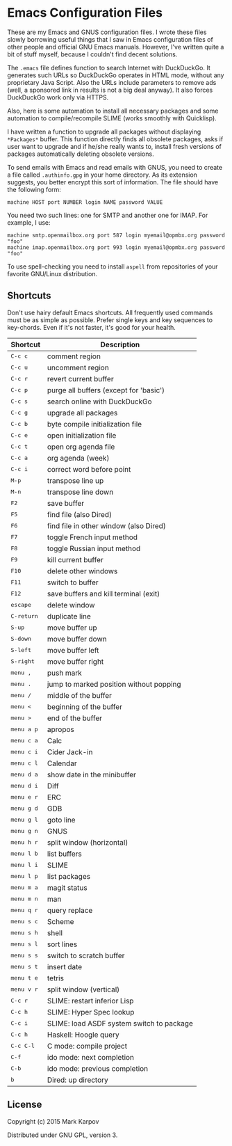 # Emacs Configuration Files

These are my Emacs and GNUS configuration files. I wrote these files slowly
borrowing useful things that I saw in Emacs configuration files of other
people and official GNU Emacs manuals. However, I've written quite a bit of
stuff myself, because I couldn't find decent solutions.

The `.emacs` file defines function to search Internet with DuckDuckGo. It
generates such URLs so DuckDuckGo operates in HTML mode, without any
proprietary Java Script. Also the URLs include parameters to remove ads
(well, a sponsored link in results is not a big deal anyway). It also forces
DuckDuckGo work only via HTTPS.

Also, here is some automation to install all necessary packages and some
automation to compile/recompile SLIME (works smoothly with Quicklisp).

I have written a function to upgrade all packages without displaying
`*Packages*` buffer. This function directly finds all obsolete packages,
asks if user want to upgrade and if he/she really wants to, install fresh
versions of packages automatically deleting obsolete versions.

To send emails with Emacs and read emails with GNUS, you need to create a
file called `.authinfo.gpg` in your home directory. As its extension
suggests, you better encrypt this sort of information. The file should have
the following form:

```
machine HOST port NUMBER login NAME password VALUE
```

You need two such lines: one for SMTP and another one for IMAP. For example,
I use:

```
machine smtp.openmailbox.org port 587 login myemail@opmbx.org password "foo"
machine imap.openmailbox.org port 993 login myemail@opmbx.org password "foo"
```

To use spell-checking you need to install `aspell` from repositories of your
favorite GNU/Linux distribution.

## Shortcuts

Don't use hairy default Emacs shortcuts. All frequently used commands must
be as simple as possible. Prefer single keys and key sequences to
key-chords. Even if it's not faster, it's good for your health.

Shortcut           | Description
--------           | -----------
<kbd>C-c c</kbd>   | comment region
<kbd>C-c u</kbd>   | uncomment region
<kbd>C-c r</kbd>   | revert current buffer
<kbd>C-c p</kbd>   | purge all buffers (except for 'basic')
<kbd>C-c s</kbd>   | search online with DuckDuckGo
<kbd>C-c g</kbd>   | upgrade all packages
<kbd>C-c b</kbd>   | byte compile initialization file
<kbd>C-c e</kbd>   | open initialization file
<kbd>C-c t</kbd>   | open org agenda file
<kbd>C-c a</kbd>   | org agenda (week)
<kbd>C-c i</kbd>   | correct word before point
<kbd>M-p</kbd>     | transpose line up
<kbd>M-n</kbd>     | transpose line down
<kbd>F2</kbd>      | save buffer
<kbd>F5</kbd>      | find file (also Dired)
<kbd>F6</kbd>      | find file in other window (also Dired)
<kbd>F7</kbd>      | toggle French input method
<kbd>F8</kbd>      | toggle Russian input method
<kbd>F9</kbd>      | kill current buffer
<kbd>F10</kbd>     | delete other windows
<kbd>F11</kbd>     | switch to buffer
<kbd>F12</kbd>     | save buffers and kill terminal (exit)
<kbd>escape</kbd>  | delete window
<kbd>C-return</kbd>| duplicate line
<kbd>S-up</kbd>    | move buffer up
<kbd>S-down</kbd>  | move buffer down
<kbd>S-left</kbd>  | move buffer left
<kbd>S-right</kbd> | move buffer right
<kbd>menu ,</kbd>  | push mark
<kbd>menu .</kbd>  | jump to marked position without popping
<kbd>menu /</kbd>  | middle of the buffer
<kbd>menu <</kbd>  | beginning of the buffer
<kbd>menu ></kbd>  | end of the buffer
<kbd>menu a p</kbd>| apropos
<kbd>menu c a</kbd>| Calc
<kbd>menu c i</kbd>| Cider Jack-in
<kbd>menu c l</kbd>| Calendar
<kbd>menu d a</kbd>| show date in the minibuffer
<kbd>menu d i</kbd>| Diff
<kbd>menu e r</kbd>| ERC
<kbd>menu g d</kbd>| GDB
<kbd>menu g l</kbd>| goto line
<kbd>menu g n</kbd>| GNUS
<kbd>menu h r</kbd>| split window (horizontal)
<kbd>menu l b</kbd>| list buffers
<kbd>menu l i</kbd>| SLIME
<kbd>menu l p</kbd>| list packages
<kbd>menu m a</kbd>| magit status
<kbd>menu m n</kbd>| man
<kbd>menu q r</kbd>| query replace
<kbd>menu s c</kbd>| Scheme
<kbd>menu s h</kbd>| shell
<kbd>menu s l</kbd>| sort lines
<kbd>menu s s</kbd>| switch to scratch buffer
<kbd>menu s t</kbd>| insert date
<kbd>menu t e</kbd>| tetris
<kbd>menu v r</kbd>| split window (vertical)
<kbd>C-c r</kbd>   | SLIME: restart inferior Lisp
<kbd>C-c h</kbd>   | SLIME: Hyper Spec lookup
<kbd>C-c i</kdb>   | SLIME: load ASDF system switch to package
<kbd>C-c h</kbd>   | Haskell: Hoogle query
<kbd>C-c C-l</kbd> | C mode: compile project
<kbd>C-f</kbd>     | ido mode: next completion
<kbd>C-b</kbd>     | ido mode: previous completion
<kbd>b</kbd>       | Dired: up directory

## License

Copyright (c) 2015 Mark Karpov

Distributed under GNU GPL, version 3.
